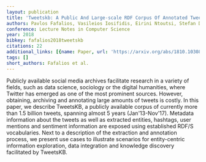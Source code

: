 ```yaml
---
layout: publication
title: 'Tweetskb: A Public And Large-scale RDF Corpus Of Annotated Tweets'
authors: Pavlos Fafalios, Vasileios Iosifidis, Eirini Ntoutsi, Stefan Dietze
conference: Lecture Notes in Computer Science
year: 2018
bibkey: fafalios2018tweetskb
citations: 22
additional_links: [{name: Paper, url: 'https://arxiv.org/abs/1810.10308'}]
tags: []
short_authors: Fafalios et al.
---
```

Publicly available social media archives facilitate research in a variety of
fields, such as data science, sociology or the digital humanities, where
Twitter has emerged as one of the most prominent sources. However, obtaining,
archiving and annotating large amounts of tweets is costly. In this paper, we
describe TweetsKB, a publicly available corpus of currently more than 1.5
billion tweets, spanning almost 5 years (Jan'13-Nov'17). Metadata information
about the tweets as well as extracted entities, hashtags, user mentions and
sentiment information are exposed using established RDF/S vocabularies. Next to
a description of the extraction and annotation process, we present use cases to
illustrate scenarios for entity-centric information exploration, data
integration and knowledge discovery facilitated by TweetsKB.